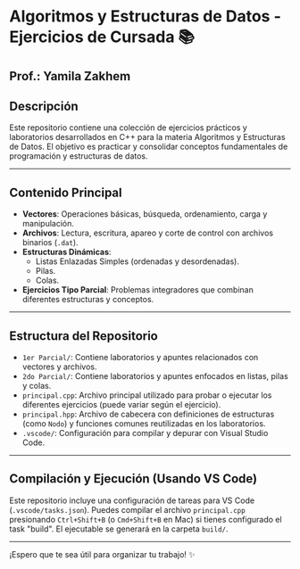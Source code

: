 # Algoritmos y Estructuras de Datos - Ejercicios de Cursada 📚
## Prof.: Yamila Zakhem

## Descripción

Este repositorio contiene una colección de ejercicios prácticos y laboratorios desarrollados en C++ para la materia Algoritmos y Estructuras de Datos. El objetivo es practicar y consolidar conceptos fundamentales de programación y estructuras de datos.

---

## Contenido Principal

* **Vectores**: Operaciones básicas, búsqueda, ordenamiento, carga y manipulación.
* **Archivos**: Lectura, escritura, apareo y corte de control con archivos binarios (`.dat`).
* **Estructuras Dinámicas**:
    * Listas Enlazadas Simples (ordenadas y desordenadas).
    * Pilas.
    * Colas.
* **Ejercicios Tipo Parcial**: Problemas integradores que combinan diferentes estructuras y conceptos.

---

## Estructura del Repositorio

* `1er Parcial/`: Contiene laboratorios y apuntes relacionados con vectores y archivos.
* `2do Parcial/`: Contiene laboratorios y apuntes enfocados en listas, pilas y colas.
* `principal.cpp`: Archivo principal utilizado para probar o ejecutar los diferentes ejercicios (puede variar según el ejercicio).
* `principal.hpp`: Archivo de cabecera con definiciones de estructuras (como `Nodo`) y funciones comunes reutilizadas en los laboratorios.
* `.vscode/`: Configuración para compilar y depurar con Visual Studio Code.

---

## Compilación y Ejecución (Usando VS Code)

Este repositorio incluye una configuración de tareas para VS Code (`.vscode/tasks.json`). Puedes compilar el archivo `principal.cpp` presionando `Ctrl+Shift+B` (o `Cmd+Shift+B` en Mac) si tienes configurado el task "build". El ejecutable se generará en la carpeta `build/`.

---

¡Espero que te sea útil para organizar tu trabajo! ✨

